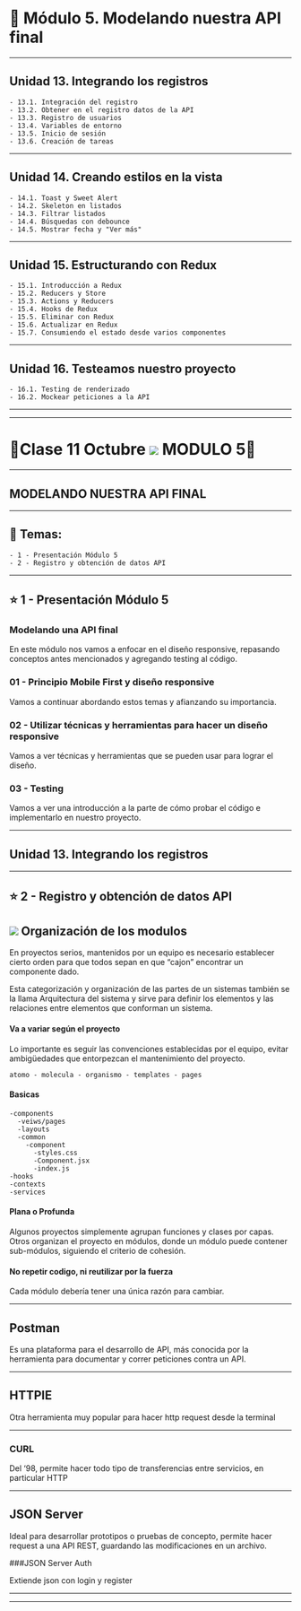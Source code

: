 # :star2: Módulo 5. Modelando nuestra API final

---

## Unidad 13. Integrando los registros
```
- 13.1. Integración del registro
- 13.2. Obtener en el registro datos de la API
- 13.3. Registro de usuarios
- 13.4. Variables de entorno
- 13.5. Inicio de sesión
- 13.6. Creación de tareas
```

---

## Unidad 14. Creando estilos en la vista
```
- 14.1. Toast y Sweet Alert
- 14.2. Skeleton en listados
- 14.3. Filtrar listados
- 14.4. Búsquedas con debounce
- 14.5. Mostrar fecha y "Ver más"
```

---

## Unidad 15. Estructurando con Redux
```
- 15.1. Introducción a Redux
- 15.2. Reducers y Store
- 15.3. Actions y Reducers
- 15.4. Hooks de Redux
- 15.5. Eliminar con Redux
- 15.6. Actualizar en Redux
- 15.7. Consumiendo el estado desde varios componentes
```

---

## Unidad 16. Testeamos nuestro proyecto
```
- 16.1. Testing de renderizado
- 16.2. Mockear peticiones a la API
```

---
---

# :star2:Clase 11 Octubre <img src="https://img.icons8.com/clouds/40/000000/react.png"/> MODULO 5:star2: 

---

## MODELANDO NUESTRA API FINAL

---

## :book: Temas:

```
- 1 - Presentación Módulo 5
- 2 - Registro y obtención de datos API
```

---

## :star: 1 - Presentación Módulo 5

### Modelando una API final

En este módulo nos vamos a enfocar en el diseño responsive, repasando conceptos antes mencionados y agregando testing al código.

### 01 - Principio Mobile First y diseño responsive

Vamos a continuar abordando estos temas y afianzando su importancia.

### 02 - Utilizar técnicas y herramientas para hacer un diseño responsive

Vamos a ver técnicas y herramientas que se pueden usar para lograr el diseño. 

### 03 - Testing

Vamos a ver una introducción a la parte de cómo probar el código e implementarlo en nuestro proyecto.


---

## Unidad 13. Integrando los registros

---

## :star:  2 - Registro y obtención de datos API

## <img src="https://img.icons8.com/external-phatplus-lineal-color-phatplus/40/000000/external-molecular-biochemistry-phatplus-lineal-color-phatplus.png"/> Organización de los modulos

En proyectos serios, mantenidos por un equipo es necesario establecer cierto orden para que todos sepan en que “cajon” encontrar un componente dado.

Esta categorización y organización de las partes de un sistemas también se la llama Arquitectura del sistema y sirve para definir los elementos y las relaciones entre elementos que conforman un sistema.

#### Va a variar según el proyecto

Lo importante es seguir las convenciones establecidas por el equipo, evitar ambigüedades que entorpezcan el mantenimiento del proyecto.

```
atomo - molecula - organismo - templates - pages
```

#### Basicas

```
-components
  -veiws/pages
  -layouts
  -common
    -component
      -styles.css
      -Component.jsx
      -index.js
-hooks
-contexts
-services
```

#### Plana o Profunda

Algunos proyectos simplemente agrupan funciones y clases por capas. Otros organizan el proyecto en módulos, donde un módulo puede contener sub-módulos, siguiendo el criterio de cohesión.

#### No repetir codigo, ni reutilizar por la fuerza

Cada módulo debería tener una única razón para cambiar.

---

## Postman

Es una plataforma para el desarrollo de API, más conocida por la herramienta para documentar y correr peticiones contra un API.

---

## HTTPIE

Otra herramienta muy popular para hacer http request desde la terminal

---

### CURL

Del ‘98, permite hacer todo tipo de transferencias entre servicios, en particular HTTP

---

## JSON Server

Ideal para desarrollar prototipos o pruebas de concepto, permite hacer request a una API REST, guardando las modificaciones en un archivo.

###JSON Server Auth

Extiende json con login y register


---
---
